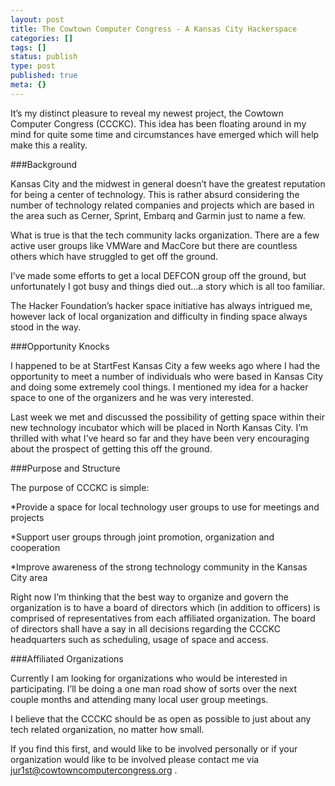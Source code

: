 ```yaml
---
layout: post
title: The Cowtown Computer Congress - A Kansas City Hackerspace
categories: []
tags: []
status: publish
type: post
published: true
meta: {}
---
```

It’s my distinct pleasure to reveal my newest project, the Cowtown Computer Congress (CCCKC).  This idea has been floating around in my mind for quite some time and circumstances have emerged which will help make this a reality.


###Background



Kansas City and the midwest in general doesn’t have the greatest reputation for being a center of technology.  This is rather absurd considering the number of technology related companies and projects which are based in the area such as Cerner, Sprint, Embarq and Garmin just to name a few.


What is true is that the tech community lacks organization.  There are a few active user groups like VMWare and MacCore but there are countless others which have struggled to get off the ground.


I’ve made some efforts to get a local DEFCON group off the ground, but unfortunately I got busy and things died out…a story which is all too familiar.


The Hacker Foundation’s hacker space initiative has always intrigued me, however lack of local organization and difficulty in finding space always stood in the way.


###Opportunity Knocks



I happened to be at StartFest Kansas City a few weeks ago where I had the opportunity to meet a number of individuals who were based in Kansas City and doing some extremely cool things.  I mentioned my idea for a hacker space to one of the organizers and he was very interested.


Last week we met and discussed the possibility of getting space within their new technology incubator which will be placed in North Kansas City.  I’m thrilled with what I’ve heard so far and they have been very encouraging about the prospect of getting this off the ground.


###Purpose and Structure



The purpose of CCCKC is simple:


*Provide a space for local technology user groups to use for meetings and projects


*Support user groups through joint promotion, organization and cooperation


*Improve awareness of the strong technology community in the Kansas City area


Right now I’m thinking that the best way to organize and govern the organization is to have a board of directors which (in addition to officers) is comprised of representatives from each affiliated organization.  The board of directors shall have a say in all decisions regarding the CCCKC headquarters such as scheduling, usage of space and access.


###Affiliated Organizations



Currently I am looking for organizations who would be interested in participating.  I’ll be doing a one man road show of sorts over the next couple months and attending many local user group meetings.


I believe that the CCCKC should be as open as possible to just about any tech related organization, no matter how small.


If you find this first, and would like to be involved personally or if your organization would like to be involved please contact me via jur1st@cowtowncomputercongress.org .
